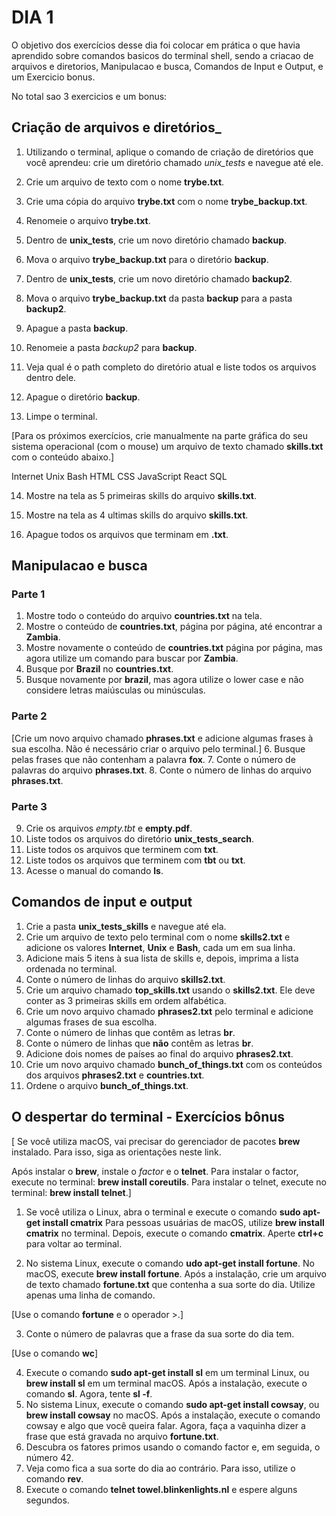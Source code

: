 # DIA 1

O objetivo dos exercícios desse dia foi colocar em prática o que havia aprendido sobre comandos basicos do terminal shell, sendo a criacao de arquivos e diretorios, Manipulacao e busca, Comandos de Input e Output, e um Exercicio bonus. 

No total sao 3 exercicios e um bonus:

## Criação de arquivos e diretórios_

1. Utilizando o terminal, aplique o comando de criação de diretórios que você aprendeu: crie um diretório chamado *unix_tests* e navegue até ele.

2. Crie um arquivo de texto com o nome **trybe.txt**.

3. Crie uma cópia do arquivo **trybe.txt** com o nome **trybe_backup.txt**.

4. Renomeie o arquivo **trybe.txt**.

5. Dentro de **unix_tests**, crie um novo diretório chamado **backup**.

6. Mova o arquivo **trybe_backup.txt** para o diretório **backup**.

7. Dentro de **unix_tests**, crie um novo diretório chamado **backup2**.

8. Mova o arquivo **trybe_backup.txt** da pasta **backup** para a pasta **backup2**.

9. Apague a pasta **backup**.

10. Renomeie a pasta *backup2* para **backup**.

11. Veja qual é o path completo do diretório atual e liste todos os arquivos dentro dele.

12. Apague o diretório **backup**.

13. Limpe o terminal.

[Para os próximos exercícios, crie manualmente na parte gráfica do seu sistema operacional (com o mouse) um arquivo de texto chamado **skills.txt** com o conteúdo abaixo.]

Internet
Unix
Bash
HTML
CSS
JavaScript
React
SQL

14. Mostre na tela as 5 primeiras skills do arquivo **skills.txt**.

15. Mostre na tela as 4 ultimas skills do arquivo **skills.txt**.

16. Apague todos os arquivos que terminam em **.txt**. 

## Manipulacao e busca

### Parte 1
1. Mostre todo o conteúdo do arquivo **countries.txt** na tela.
2. Mostre o conteúdo de **countries.txt**, página por página, até encontrar a **Zambia**.
3. Mostre novamente o conteúdo de **countries.txt** página por página, mas agora utilize um comando para buscar por **Zambia**.
4. Busque por **Brazil** no **countries.txt**.
5. Busque novamente por **brazil**, mas agora utilize o lower case e não considere letras maiúsculas ou minúsculas.

### Parte 2 
[Crie um novo arquivo chamado **phrases.txt** e adicione algumas frases à sua escolha. Não é necessário criar o arquivo pelo terminal.]
6. Busque pelas frases que não contenham a palavra **fox**.
7. Conte o número de palavras do arquivo **phrases.txt**.
8. Conte o número de linhas do arquivo **phrases.txt**.

### Parte 3
9. Crie os arquivos *empty.tbt* e **empty.pdf**.
10. Liste todos os arquivos do diretório **unix_tests_search**. 
11. Liste todos os arquivos que terminem com **txt**.
12. Liste todos os arquivos que terminem com **tbt** ou **txt**.
13. Acesse o manual do comando **ls**.


## Comandos de input e output
1. Crie a pasta **unix_tests_skills** e navegue até ela.
2. Crie um arquivo de texto pelo terminal com o nome **skills2.txt** e adicione os valores **Internet**, **Unix** e **Bash**, cada um em sua  linha.
3. Adicione mais 5 itens à sua lista de skills e, depois, imprima a lista ordenada no terminal.
4. Conte o número de linhas do arquivo **skills2.txt**.
5. Crie um arquivo chamado **top_skills.txt** usando o **skills2.txt**. Ele deve conter as 3 primeiras skills em ordem alfabética.
6. Crie um novo arquivo chamado **phrases2.txt** pelo terminal e adicione algumas frases de sua escolha.
7. Conte o número de linhas que contêm as letras **br**.
8. Conte o número de linhas que **não** contêm as letras **br**.
9. Adicione dois nomes de países ao final do arquivo **phrases2.txt**.
10. Crie um novo arquivo chamado **bunch_of_things.txt** com os conteúdos dos arquivos **phrases2.txt** e **countries.txt**.
11. Ordene o arquivo **bunch_of_things.txt**.

## O despertar do terminal - Exercícios bônus
[ Se você utiliza macOS, vai precisar do gerenciador de pacotes **brew** instalado. Para isso, siga as orientações neste link.

Após instalar o **brew**, instale o *factor* e o **telnet**.
Para instalar o factor, execute no terminal: **brew install coreutils**.
Para instalar o telnet, execute no terminal: **brew install telnet**.]

1. Se você utiliza o Linux, abra o terminal e execute o comando **sudo apt-get install cmatrix** Para pessoas usuárias de macOS, utilize **brew install cmatrix** no terminal. Depois, execute o comando **cmatrix**. Aperte **ctrl+c** para voltar ao terminal.

2. No sistema Linux, execute o comando **udo apt-get install fortune**. No macOS, execute **brew install fortune**. Após a instalação, crie um arquivo de texto chamado **fortune.txt** que contenha a sua sorte do dia. Utilize apenas uma linha de comando.

[Use o comando **fortune** e o operador >.]

3. Conte o número de palavras que a frase da sua sorte do dia tem.

[Use o comando **wc**]

4. Execute o comando **sudo apt-get install sl** em um terminal Linux, ou **brew install sl** em um terminal macOS. Após a instalação, execute o comando **sl**. Agora, tente **sl -f**.
5. No sistema Linux, execute o comando **sudo apt-get install cowsay**, ou **brew install cowsay** no macOS. Após a instalação, execute o comando cowsay e algo que você queira falar. Agora, faça a vaquinha dizer a frase que está gravada no arquivo **fortune.txt**.
6. Descubra os fatores primos usando o comando factor e, em seguida, o número 42.
7. Veja como fica a sua sorte do dia ao contrário. Para isso, utilize o comando **rev**.
8. Execute o comando **telnet towel.blinkenlights.nl** e espere alguns segundos.